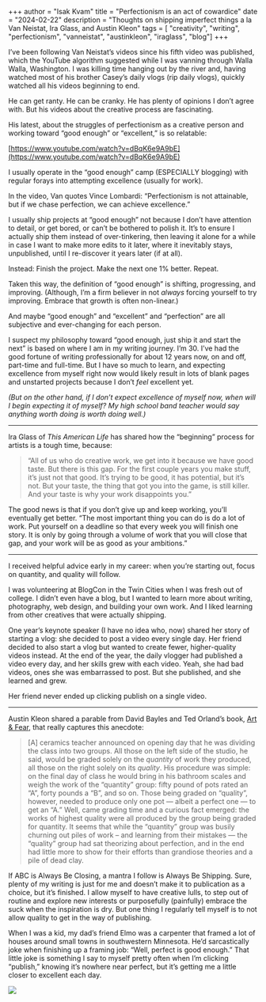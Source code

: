 +++
author = "Isak Kvam"
title = "Perfectionism is an act of cowardice"
date = "2024-02-22"
description = "Thoughts on shipping imperfect things a la Van Neistat, Ira Glass, and Austin Kleon"
tags = [
    "creativity",
    "writing",
    "perfectionism",
	"vanneistat",
	"austinkleon",
	"iraglass",
	"blog"]
+++

I’ve been following Van Neistat’s videos since his fifth video was published, which the YouTube algorithm suggested while I was vanning through Walla Walla, Washington. I was killing time hanging out by the river and, having watched most of his brother Casey’s daily vlogs (rip daily vlogs), quickly watched all his videos beginning to end.

He can get ranty. He can be cranky. He has plenty of opinions I don’t agree with. But his videos about the creative process are fascinating.

His latest, about the struggles of perfectionism as a creative person and working toward “good enough” or “excellent,” is so relatable:

[https://www.youtube.com/watch?v=dBqK6e9A9bE](https://www.youtube.com/watch?v=dBqK6e9A9bE)

I usually operate in the “good enough” camp (ESPECIALLY blogging) with regular forays into attempting excellence (usually for work).

In the video, Van quotes Vince Lombardi: “Perfectionism is not attainable, but if we chase perfection, we can achieve excellence.”

I usually ship projects at “good enough” not because I don’t have attention to detail, or get bored, or can’t be bothered to polish it. It’s to ensure I actually ship them instead of over-tinkering, then leaving it alone for a while in case I want to make more edits to it later, where it inevitably stays, unpublished, until I re-discover it years later (if at all).

Instead: Finish the project. Make the next one 1% better. Repeat.

Taken this way, the definition of “good enough” is shifting, progressing, and improving. (Although, I’m a firm believer in not _always_ forcing yourself to try improving. Embrace that growth is often non-linear.)

And maybe “good enough” and “excellent” and “perfection” are all subjective and ever-changing for each person.

I suspect my philosophy toward “good enough, just ship it and start the next” is based on where I am in my writing journey. I’m 30. I’ve had the good fortune of writing professionally for about 12 years now, on and off, part-time and full-time. But I have so much to learn, and expecting excellence from myself right now would likely result in lots of blank pages and unstarted projects because I don’t _feel_ excellent yet.

_(But on the other hand, if I don’t expect excellence of myself now, when will I begin expecting it of myself? My high school band teacher would say anything worth doing is worth doing well.)_

---

Ira Glass of _This American Life_ has shared how the “beginning” process for artists is a tough time, because:

> “All of us who do creative work, we get into it because we have good taste. But there is this gap. For the first couple years you make stuff, it’s just not that good. It’s trying to be good, it has potential, but it’s not. But your taste, the thing that got you into the game, is still killer. And your taste is why your work disappoints you.”

The good news is that if you don’t give up and keep working, you’ll eventually get better. “The most important thing you can do is do a lot of work. Put yourself on a deadline so that every week you will finish one story. It is only by going through a volume of work that you will close that gap, and your work will be as good as your ambitions.”

---

I received helpful advice early in my career: when you’re starting out, focus on quantity, and quality will follow.

I was volunteering at BlogCon in the Twin Cities when I was fresh out of college. I didn’t even have a blog, but I wanted to learn more about writing, photography, web design, and building your own work. And I liked learning from other creatives that were actually shipping.

One year’s keynote speaker (I have no idea who, now) shared her story of starting a vlog: she decided to post a video every single day. Her friend decided to also start a vlog but wanted to create fewer, higher-quality videos instead. At the end of the year, the daily vlogger had published a video every day, and her skills grew with each video. Yeah, she had bad videos, ones she was embarrassed to post. But she published, and she learned and grew.

Her friend never ended up clicking publish on a single video.

---

Austin Kleon shared a parable from David Bayles and Ted Orland’s book, [Art & Fear](https://www.amazon.com/exec/obidos/ASIN/0961454733/wwwaustinkleo-20/ref=nosim/), that really captures this anecdote:

> [A] ceramics teacher announced on opening day that he was dividing the class into two groups. All those on the left side of the studio, he said, would be graded solely on the _quantity_ of work they produced, all those on the right solely on its _quality_. His procedure was simple: on the final day of class he would bring in his bathroom scales and weigh the work of the “quantity” group: fifty pound of pots rated an “A”, forty pounds a “B”, and so on. Those being graded on “quality”, however, needed to produce only one pot — albeit a perfect one — to get an “A.” Well, came grading time and a curious fact emerged: the works of highest quality were all produced by the group being graded for quantity. It seems that while the “quantity” group was busily churning out piles of work – and learning from their mistakes — the “quality” group had sat theorizing about perfection, and in the end had little more to show for their efforts than grandiose theories and a pile of dead clay.

If ABC is Always Be Closing, a mantra I follow is Always Be Shipping. Sure, plenty of my writing is just for me and doesn’t make it to publication as a choice, but it’s finished. I allow myself to have creative lulls, to step out of routine and explore new interests or purposefully (painfully) embrace the suck when the inspiration is dry. But one thing I regularly tell myself is to not allow quality to get in the way of publishing.

When I was a kid, my dad’s friend Elmo was a carpenter that framed a lot of houses around small towns in southwestern Minnesota. He’d sarcastically joke when finishing up a framing job: “Well, perfect is good enough.” That little joke is something I say to myself pretty often when I’m clicking “publish,” knowing it’s nowhere near perfect, but it’s getting me a little closer to excellent each day.

![](kvamis01.github.io/content/blog-images/Pasted%20image%2020251007160752.png)